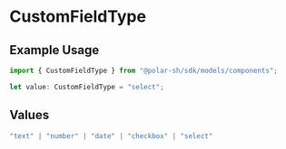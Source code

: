# CustomFieldType

## Example Usage

```typescript
import { CustomFieldType } from "@polar-sh/sdk/models/components";

let value: CustomFieldType = "select";
```

## Values

```typescript
"text" | "number" | "date" | "checkbox" | "select"
```